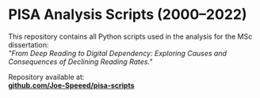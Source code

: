 # PISA Analysis Scripts (2000–2022)

This repository contains all Python scripts used in the analysis for the MSc dissertation:  
*"From Deep Reading to Digital Dependency: Exploring Causes and Consequences of Declining Reading Rates."*

Repository available at:  
**[github.com/Joe-Speeed/pisa-scripts](https://github.com/Joe-Speed/pisa-scripts)** 


